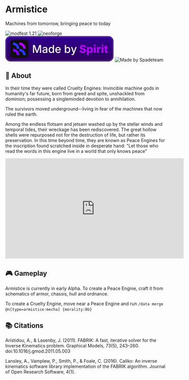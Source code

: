 # Armistice
Machines from tomorrow, bringing peace to today

<img alt="modfest 1.21" height="40" src="https://badger-api-staging.worldwidepixel.ca/compact?gradientStart=4B2018&gradientEnd=220D09&lineOne=Made%20for&lineTwo=ModFest+1.21&colourOne=FFFFFF&colourTwo=de634c&iconUrl=https://raw.githubusercontent.com/ModFest/art/refs/heads/v2/icon/svg/1.21/transparent.svg">
<img alt="neoforge" height="40" src="https://badger-api-staging.worldwidepixel.ca/compact?gradientStart=4B2018&gradientEnd=220D09&lineOne=Available%20for&lineTwo=NeoForge&colourOne=FFFFFF&colourTwo=de634c&iconUrl=https://neoforged.net/img/authors/neoforged.png">
<img alt="Made by Spirit Studios" src="https://raw.githubusercontent.com/SpiritGameStudios/.github/main/assets/brand/badge/compact.svg">
<img alt="Made by Spadeteam" height="40" src="https://badger-api-staging.worldwidepixel.ca/compact?gradientStart=1e1d08&gradientEnd=101003&lineOne=Made+by&lineTwo=spadeteam&colourOne=FFFFFF&colourTwo=bfbf60&iconUrl=https://cdn.modrinth.com/data/dNpw8nsx/6804838ff954824c8afa8eeb1071424a4c819a05_96.webp">

## 📖 About

In their time they were called Cruelty Engines: Invincible machine gods in humanity's far future, born from greed and spite, unshackled from dominion; possessing a singleminded devotion to annihilation. 

The survivors moved underground--living in fear of the machines that now ruled the earth.

Among the endless flotsam and jetsam washed up by the stellar winds and temporal tides, their wreckage has been rediscovered. The great hollow shells were repurposed not for the destruction of life, but rather its preservation. In this time beyond time, they are known as Peace Engines for the inscription found scratched inside in desperate hand: "Let those who read the words in this engine live in a world that only knows peace"

<iframe width="560" height="315" src="https://www.youtube-nocookie.com/embed/JvvKrkzeFM0" title="YouTube video player" frameborder="0" allow="accelerometer; autoplay; clipboard-write; encrypted-media; gyroscope; picture-in-picture; web-share" allowfullscreen></iframe>

## 🎮 Gameplay

Armistice is currently in early Alpha. To create a Peace Engine, craft it from schematics of armor, chassis, hull and ordnance.

To create a Cruelty Engine, move near a Peace Engine and run `/data merge @n[type=armistice:mecha] {morality:0b}`


## 📚 Citations

Aristidou, A., & Lasenby, J. (2011). FABRIK: A fast, iterative solver for the Inverse Kinematics problem. Graphical Models, 73(5), 243–260. doi:10.1016/j.gmod.2011.05.003

Lansley, A., Vamplew, P., Smith, P., & Foale, C. (2016). Caliko: An inverse kinematics software library implementation of the FABRIK algorithm. Journal of Open Research Software, 4(1).
